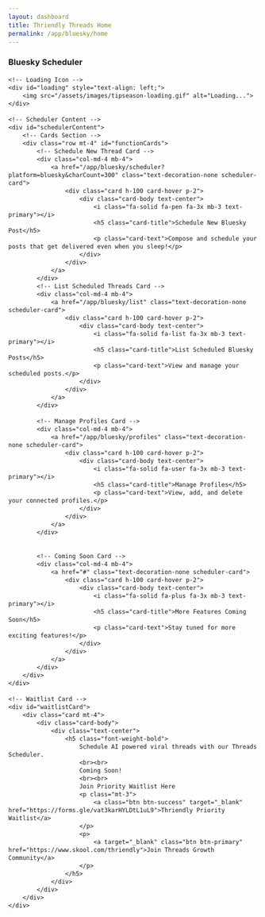 ```yaml
---
layout: dashboard
title: Thriendly Threads Home
permalink: /app/bluesky/home
---
```


<style>
    .card-hover:hover {
        transform: translateY(-5px);
        box-shadow: 0 4px 15px rgba(0, 0, 0, 0.1);
        transition: all 0.3s ease;
        cursor: pointer;
    }

    /* Style for disabled cards */
    .disabled-card {
        pointer-events: none;
        opacity: 0.6;
    }

    /* Style for profile info */
    #profileInfo h5 {
        display: flex;
        align-items: left;
        color: #198755; /* Bootstrap success color */
    }

    #profilePicture {
        width: 30px;
        height: 30px;
        border-radius: 50%;
        margin-left: 10px;
    }

    /* Adjusted loading icon style */
    #loading img {
        width: 30px;
        height: 30px;
    }

    /* Style the Connect button */
    #connectThreadsButton {
        color: #fff;
        background-color: #198755; /* Bootstrap success color */
        border: none;
        padding: 10px 20px;
        font-size: 1rem;
        border-radius: 4px;
    }

    #connectThreadsButton:hover {
        background-color: #218838; /* Darker green on hover */
    }

    /* Hide content initially */
    #schedulerContent,
    #waitlistCard {
        display: none;
    }
</style>

<div id="content" class="container mt-4">
    <h3 class="mb-4 text-primary">Bluesky Scheduler</h3>

    <!-- Loading Icon -->
    <div id="loading" style="text-align: left;">
        <img src="/assets/images/tipseason-loading.gif" alt="Loading...">
    </div>

    <!-- Scheduler Content -->
    <div id="schedulerContent">
        <!-- Cards Section -->
        <div class="row mt-4" id="functionCards">
            <!-- Schedule New Thread Card -->
            <div class="col-md-4 mb-4">
                <a href="/app/bluesky/scheduler?platform=bluesky&charCount=300" class="text-decoration-none scheduler-card">
                    <div class="card h-100 card-hover p-2">
                        <div class="card-body text-center">
                            <i class="fa-solid fa-pen fa-3x mb-3 text-primary"></i>
                            <h5 class="card-title">Schedule New Bluesky Post</h5>
                            <p class="card-text">Compose and schedule your posts that get delivered even when you sleep!</p>
                        </div>
                    </div>
                </a>
            </div>
            <!-- List Scheduled Threads Card -->
            <div class="col-md-4 mb-4">
                <a href="/app/bluesky/list" class="text-decoration-none scheduler-card">
                    <div class="card h-100 card-hover p-2">
                        <div class="card-body text-center">
                            <i class="fa-solid fa-list fa-3x mb-3 text-primary"></i>
                            <h5 class="card-title">List Scheduled Bluesky Posts</h5>
                            <p class="card-text">View and manage your scheduled posts.</p>
                        </div>
                    </div>
                </a>
            </div>

            <!-- Manage Profiles Card -->
            <div class="col-md-4 mb-4">
                <a href="/app/bluesky/profiles" class="text-decoration-none scheduler-card">
                    <div class="card h-100 card-hover p-2">
                        <div class="card-body text-center">
                            <i class="fa-solid fa-user fa-3x mb-3 text-primary"></i>
                            <h5 class="card-title">Manage Profiles</h5>
                            <p class="card-text">View, add, and delete your connected profiles.</p>
                        </div>
                    </div>
                </a>
            </div>


            <!-- Coming Soon Card -->
            <div class="col-md-4 mb-4">
                <a href="#" class="text-decoration-none scheduler-card">
                    <div class="card h-100 card-hover p-2">
                        <div class="card-body text-center">
                            <i class="fa-solid fa-plus fa-3x mb-3 text-primary"></i>
                            <h5 class="card-title">More Features Coming Soon</h5>
                            <p class="card-text">Stay tuned for more exciting features!</p>
                        </div>
                    </div>
                </a>
            </div>
        </div>
    </div>

    <!-- Waitlist Card -->
    <div id="waitlistCard">
        <div class="card mt-4">
            <div class="card-body">
                <div class="text-center">
                    <h5 class="font-weight-bold">
                        Schedule AI powered viral threads with our Threads Scheduler.
                        <br><br>
                        Coming Soon!
                        <br><br>
                        Join Priority Waitlist Here
                        <p class="mt-3">
                            <a class="btn btn-success" target="_blank" href="https://forms.gle/vat3karHYLDtL1uL9">Thriendly Priority Waitlist</a>
                        </p>
                        <p>
                            <a target="_blank" class="btn btn-primary" href="https://www.skool.com/thriendly">Join Threads Growth Community</a>
                        </p>
                    </h5>
                </div>
            </div>
        </div>
    </div>
</div>

<!-- Scripts -->
<script type="module" src="{{ site.baseurl }}/assets/js/firebaseauth.js"></script>
<script>const SCHEDULER_URL = '{{ site.schedulerService }}';</script>
<!-- Include jQuery -->
<script src="https://code.jquery.com/jquery-3.6.0.min.js"></script>
<!-- Include Bootstrap JS and its dependencies -->
<script src="https://cdn.jsdelivr.net/npm/bootstrap@5/dist/js/bootstrap.bundle.min.js"></script>
<!-- Include the JavaScript file -->
<script src="{{ site.baseurl }}/assets/js/dashboard/bluesky/bluesky-home.js"></script>
